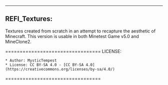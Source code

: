 ------------------------------
REFI_Textures:
------------------------------

Textures created from scratch in an attempt to recapture the aesthetic of Minecraft.
This version is usable in both Minetest Game v5.0 and MineClone2.




=================================
LICENSE:

    * Author: MysticTempest
    * License: CC BY-SA 4.0 - [CC BY-SA 4.0](https://creativecommons.org/licenses/by-sa/4.0/)

=================================


